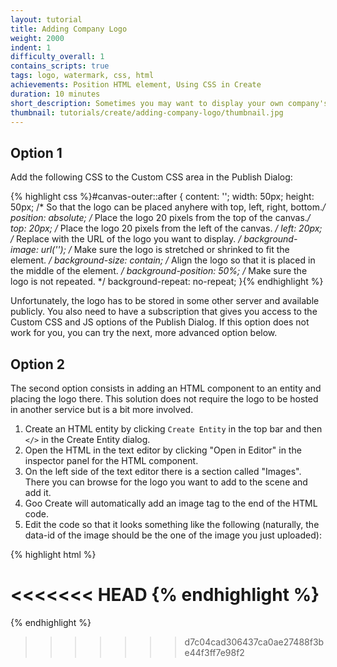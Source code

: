 ```yaml
---
layout: tutorial
title: Adding Company Logo
weight: 2000
indent: 1
difficulty_overall: 1
contains_scripts: true
tags: logo, watermark, css, html
achievements: Position HTML element, Using CSS in Create
duration: 10 minutes
short_description: Sometimes you may want to display your own company's logotype in a published scene instead of Goo's logotype. There are two options to do this.
thumbnail: tutorials/create/adding-company-logo/thumbnail.jpg
---
```




## Option 1

Add the following CSS to the Custom CSS area in the Publish Dialog:

{% highlight css %}#canvas-outer::after {
    content: '';
    width: 50px;
    height: 50px;
    /* So that the logo can be placed anyhere with top, left, right, bottom.*/
    position: absolute;
    /* Place the logo 20 pixels from the top of the canvas.*/
    top: 20px;
    /* Place the logo 20 pixels from the left of the canvas. */
    left: 20px;
    /* Replace <logo url> with the URL of the logo you want to display. */
    background-image: url('<logo url>');
    /* Make sure the logo is stretched or shrinked to fit the element. */
    background-size: contain;
    /* Align the logo so that it is placed in the middle of the element. */
    background-position: 50%;
    /* Make sure the logo is not repeated. */
    background-repeat: no-repeat;
}{% endhighlight %}

Unfortunately, the logo has to be stored in some other server and available publicly.
You also need to have a subscription that gives you access to the Custom CSS and
JS options of the Publish Dialog. If this option does not work for you, you can
try the next, more advanced option below.

## Option 2

The second option consists in adding an HTML component to an entity and placing the logo there.
This solution does not require the logo to be hosted in another service but is a bit more involved.

1. Create an HTML entity by clicking ```Create Entity``` in the top bar and then ```</>``` in the Create Entity dialog.
2. Open the HTML in the text editor by clicking "Open in Editor" in the inspector panel for the HTML component.
3. On the left side of the text editor there is a section called "Images". There you can browse for the logo you want to add to the scene and add it.
4. Goo Create will automatically add an image tag to the end of the HTML code.
5. Edit the code so that it looks something like the following (naturally, the data-id of the image should be the one of the image you just uploaded):

{% highlight html %}<style>
    .custom-logo {
        position: absolute;
        display: block;
        width: 80px;
        top: 20px;
        left: 20px;
    }
</style>

<<<<<<< HEAD
<img class="custom-logo" data-id="dd6e72ac902e3ea325d1ca3cc61edbb01653bb00.png" />
{% endhighlight %}
=======
<img class="custom-logo" data-id="dd6e72ac902e3ea325d1ca3cc61edbb01653bb00.png" />{% endhighlight %}
>>>>>>> d7c04cad306437ca0ae27488f3be44f3ff7e98f2
